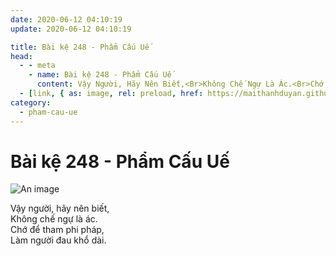 ```yaml
---
date: 2020-06-12 04:10:19
update: 2020-06-12 04:10:19

title: Bài kệ 248 - Phẩm Cấu Uế
head:
  - - meta
    - name: Bài kệ 248 - Phẩm Cấu Uế
      content: Vậy Người, Hãy Nên Biết,<Br>Không Chế Ngự Là Ác.<Br>Chớ Để Tham Phi Pháp,<Br>Làm Người Đau Khổ Dài.<Br>
  - [link, { as: image, rel: preload, href: https://maithanhduyan.github.io/kinh-phap-cu/img/pham-cau-ue/pham-cau-ue-248.jpg }]
category:
  - pham-cau-ue
---
```


# Bài kệ 248 - Phẩm Cấu Uế

![An image](/img/pham-cau-ue/pham-cau-ue-248.jpg)

Vậy người, hãy nên biết,<br>Không chế ngự là ác.<br>Chớ để tham phi pháp,<br>Làm người đau khổ dài.<br>
